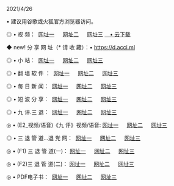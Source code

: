 <p>2021/4/26
<p>• 建议用谷歌或火狐官方浏览器访问。
<p>◎ • 视 频： 
<a href="http://pwa.hdfmradio.com/" target="_blank">网址一</a> 　 
<a href="http://pub.hdfmradio.com/" target="_blank">网址二</a> 　 
<a href="http://pub.hdfmradio.com/b.html" target="_blank">网址三</a>
<a href="https://yadi.sk/d/d0sUeAOpal3njw" target="_blank">　• 云下载 </a></p>
<p>◆ new! 分 享 网 址（* 请 收 藏）：• <a href="http://psa.hdfmradio.com/a.html">https://d.acci.ml</a></p>

<p>◎ • 小 站：  
<a href="http://pwa.hdfmradio.com/f.html" target="_blank">网址一</a> 　 
<a href="http://pub.hdfmradio.com/h.html" target="_blank">网址二</a> 　 
<a href="http://pub.hdfmradio.com/k/" target="_blank">网址三</a></p>
<p>◎ • 翻 墙 软 件 ：  
<a href="http://pwa.hdfmradio.com/ff/" target="_blank">网址一</a> 　 
<a href="http://pub.hdfmradio.com/s/read/a1_nd.html" target="_blank">网址二</a> 　 
<a href="http://pub.hdfmradio.com/ff/index.html" target="_blank">网址三</a></p>
<p>◎ • 每 日 新 闻：  
<a href="http://pwa.hdfmradio.com/day/" target="_blank">网址一</a> 　 
<a href="http://pub.hdfmradio.com/day/" target="_blank">网址二</a> 　 
<a href="http://pub.hdfmradio.com/day/index.html" target="_blank">网址三</a></p>
<p>◎ • 短 波 分 享：  
<a href="http://pwa.hdfmradio.com/h/" target="_blank">网址一</a> 　 
<a href="http://pub.hdfmradio.com/h/" target="_blank">网址二</a> 　 
<a href="http://pub.hdfmradio.com/h/index.html" target="_blank">网址三</a></p>
<p>◎ • 九 评.三 退：  
<a href="http://pwa.hdfmradio.com/t/" target="_blank">网址一</a> 　 
<a href="http://pub.hdfmradio.com/v2/index.html" target="_blank">网址二</a> 　 
<a href="http://pub.hdfmradio.com/tt/index.html" target="_blank">网址三</a> 　</p>
<p>◎ • (E2_视频/语音)《九 评》视频/语音: 
<a href="http://pub.hdfmradio.com/7738.html" target="_blank">网址一</a> 　 
<a href="http://pub.hdfmradio.com/7614.html" target="_blank">网址二</a> 　 
<a href="http://pub.hdfmradio.com/7633.html" target="_blank">网址三</a></p>
<p>◎ • 三 退 管 道...退 党 网：  
<a href="http://pwa.hdfmradio.com/go/td1.html" target="_blank">网址一</a> 　 
<a href="http://pub.hdfmradio.com/go/td2.html" target="_blank">网址二</a> 　 
<a href="http://pub.hdfmradio.com/go/td3.html" target="_blank">网址三</a></p>
<p>◎ • (F1) 三 退 管 道(一)： 
<a href="http://pwa.hdfmradio.com/dd/" target="_blank">网址一</a> 　 
<a href="http://pub.hdfmradio.com/s/read/a1_tdx.html" target="_blank">网址二</a> 　 
<a href="http://pub.hdfmradio.com/dd/" target="_blank">网址三</a></p>
<p>◎ • (F2)三 退 管 道(二)： 
<a href="http://pub.hdfmradio.com/d/" target="_blank">网址一</a> 　 
<a href="http://pwa.hdfmradio.com/d/index.html" target="_blank">网址二</a> 　 
<a href="http://pub.hdfmradio.com/d/" target="_blank">网址三</a></p>
<p>◎ • PDF电子书：  
<a href="http://pwa.hdfmradio.com/p/" target="_blank">网址一</a> 　 
<a href="http://pub.hdfmradio.com/p/index.html" target="_blank">网址二</a> 　 
<a href="http://pub.hdfmradio.com/p/" target="_blank">网址三</a></p>
